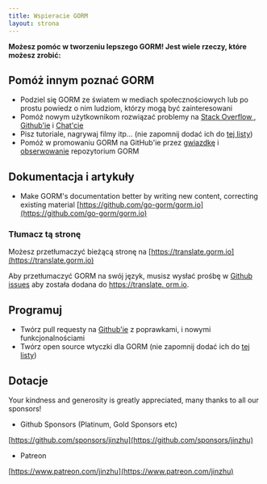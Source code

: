 ```yaml
---
title: Wspieracie GORM
layout: strona
---
```


**Możesz pomóc w tworzeniu lepszego GORM! Jest wiele rzeczy, które możesz zrobić:**

## Pomóż innym poznać GORM

* Podziel się GORM ze światem w mediach społecznościowych lub po prostu powiedz o nim ludziom, którzy mogą być zainteresowani
* Pomóż nowym użytkownikom rozwiązać problemy na [Stack Overflow ](https://stackoverflow.com/questions/tagged/go-gorm), [Github'ie](https://github.com/go-gorm/gorm/issues) i [Chat'cie](/community.html#Chat)
* Pisz tutoriale, nagrywaj filmy itp... (nie zapomnij dodać ich do [tej listy](/community.html))
* Pomóż w promowaniu GORM na GitHub'ie przez [gwiazdkę](https://github.com/go-gorm/gorm/stargazers) i [obserwowanie](https://github.com/go-gorm/gorm/watchers) repozytorium GORM [](https://github.com/go-gorm/gorm)

## Dokumentacja i artykuły

* Make GORM's documentation better by writing new content, correcting existing material [https://github.com/go-gorm/gorm.io](https://github.com/go-gorm/gorm.io)

### Tłumacz tą stronę

Możesz przetłumaczyć bieżącą stronę na [https://translate.gorm.io](https://translate.gorm.io)

Aby przetłumaczyć GORM na swój język, musisz wysłać prośbę w [Github issues](https://github.com/go-gorm/gorm.io/issues) aby została dodana do [https://translate. orm.io](https://translate.gorm.io).

## Programuj

* Twórz pull requesty na [Github'ie](https://github.com/go-gorm/gorm) z poprawkami, i nowymi funkcjonalnościami
* Twórz open source wtyczki dla GORM (nie zapomnij dodać ich do [tej listy](/community.html#Open-Sources))

## Dotacje

Your kindness and generosity is greatly appreciated, many thanks to all our sponsors!

* Github Sponsors (Platinum, Gold Sponsors etc)

[https://github.com/sponsors/jinzhu](https://github.com/sponsors/jinzhu)

* Patreon

[https://www.patreon.com/jinzhu](https://www.patreon.com/jinzhu)

<br>
